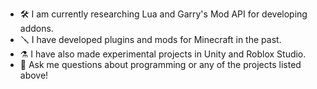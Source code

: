 - 🛠️ I am currently researching Lua and Garry's Mod API for developing addons.
- 🪛 I have developed plugins and mods for Minecraft in the past.
- ⚗️ I have also made experimental projects in Unity and Roblox Studio.
- 💬 Ask me questions about programming or any of the projects listed above!
